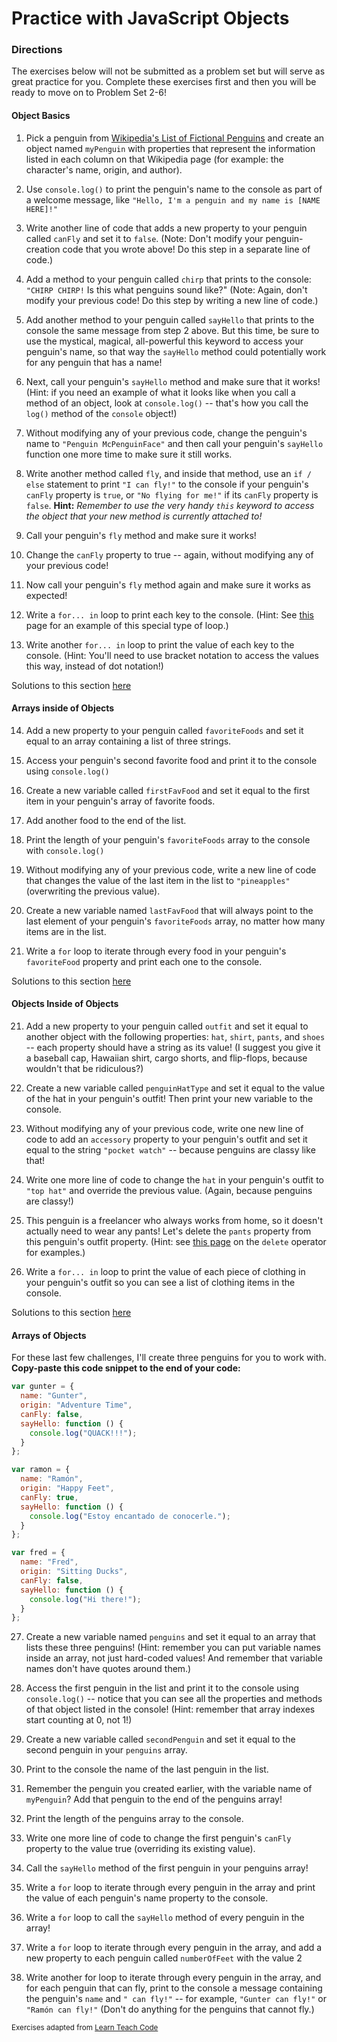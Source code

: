 # Practice with JavaScript Objects

### Directions
The exercises below will not be submitted as a problem set but will serve as great practice for you. Complete these exercises first and then you will be ready to move on to Problem Set 2-6!

#### Object Basics
1. Pick a penguin from [Wikipedia's List of Fictional Penguins](https://en.wikipedia.org/wiki/List_of_fictional_penguins) and create an object named `myPenguin` with properties that represent the information listed in each column on that Wikipedia page (for example: the character's name, origin, and author).

2. Use `console.log()` to print the penguin's name to the console as part of a welcome message, like `"Hello, I'm a penguin and my name is [NAME HERE]!"`

3. Write another line of code that adds a new property to your penguin called `canFly` and set it to `false`. (Note: Don't modify your penguin-creation code that you wrote above! Do this step in a separate line of code.)

4. Add a method to your penguin called `chirp` that prints to the console: `"CHIRP CHIRP!` Is this what penguins sound like?" (Note: Again, don't modify your previous code! Do this step by writing a new line of code.)

5. Add another method to your penguin called `sayHello` that prints to the console the same message from step 2 above. But this time, be sure to use the mystical, magical, all-powerful this keyword to access your penguin's name, so that way the `sayHello` method could potentially work for any penguin that has a name!

6. Next, call your penguin's `sayHello` method and make sure that it works! (Hint: if you need an example of what it looks like when you call a method of an object, look at `console.log()` -- that's how you call the `log()` method of the `console` object!)

7. Without modifying any of your previous code, change the penguin's name to `"Penguin McPenguinFace"` and then call your penguin's `sayHello` function one more time to make sure it still works.

8. Write another method called `fly`, and inside that method, use an `if / else` statement to print `"I can fly!"` to the console if your penguin's `canFly` property is `true`, or `"No flying for me!"` if its `canFly` property is `false`.
**Hint:** _Remember to use the very handy `this` keyword to access the object that your new method is currently attached to!_

9. Call your penguin's `fly` method and make sure it works!

10. Change the `canFly` property to true -- again, without modifying any of your previous code!

11. Now call your penguin's `fly` method again and make sure it works as expected!

12. Write a `for... in` loop to print each key to the console. (Hint: See [this](https://developer.mozilla.org/en-US/docs/Web/JavaScript/Reference/Statements/for...in) page for an example of this special type of loop.)

13. Write another `for... in` loop to print the value of each key to the console. (Hint: You'll need to use bracket notation to access the values this way, instead of dot notation!)

Solutions to this section [here](https://repl.it/@LearnTeachCode/Objects)

#### Arrays inside of Objects
14. Add a new property to your penguin called `favoriteFoods` and set it equal to an array containing a list of three strings.

15. Access your penguin's second favorite food and print it to the console using `console.log()`

16. Create a new variable called `firstFavFood` and set it equal to the first item in your penguin's array of favorite foods.

17. Add another food to the end of the list.

18. Print the length of your penguin's `favoriteFoods` array to the console with `console.log()`

19. Without modifying any of your previous code, write a new line of code that changes the value of the last item in the list to `"pineapples"` (overwriting the previous value).

19. Create a new variable named `lastFavFood` that will always point to the last element of your penguin's `favoriteFoods` array, no matter how many items are in the list.

20. Write a `for` loop to iterate through every food in your penguin's `favoriteFood` property and print each one to the console.

Solutions to this section [here](https://repl.it/@LearnTeachCode/Arrays-inside-Objects)

#### Objects Inside of Objects
21. Add a new property to your penguin called `outfit` and set it equal to another object with the following properties: `hat`, `shirt`, `pants`, and `shoes` -- each property should have a string as its value! (I suggest you give it a baseball cap, Hawaiian shirt, cargo shorts, and flip-flops, because wouldn't that be ridiculous?)

22. Create a new variable called `penguinHatType` and set it equal to the value of the hat in your penguin's outfit! Then print your new variable to the console.

23. Without modifying any of your previous code, write one new line of code to add an `accessory` property to your penguin's outfit and set it equal to the string `"pocket watch"` -- because penguins are classy like that!

24. Write one more line of code to change the `hat` in your penguin's outfit to `"top hat"` and override the previous value. (Again, because penguins are classy!)

25. This penguin is a freelancer who always works from home, so it doesn't actually need to wear any pants! Let's delete the `pants` property from this penguin's outfit property. (Hint: see [this page](https://developer.mozilla.org/en-US/docs/Web/JavaScript/Reference/Operators/delete) on the `delete` operator for examples.)

26. Write a `for... in` loop to print the value of each piece of clothing in your penguin's outfit so you can see a list of clothing items in the console.

Solutions to this section [here](https://repl.it/@LearnTeachCode/Objects-inside-objects)

#### Arrays of Objects
For these last few challenges, I'll create three penguins for you to work with. **Copy-paste this code snippet to the end of your code:**
```javascript
var gunter = {
  name: "Gunter",
  origin: "Adventure Time",
  canFly: false,
  sayHello: function () {
    console.log("QUACK!!!");
  }
};

var ramon = {
  name: "Ramón",
  origin: "Happy Feet",
  canFly: true,
  sayHello: function () {
    console.log("Estoy encantado de conocerle.");
  }
};

var fred = {
  name: "Fred",
  origin: "Sitting Ducks",
  canFly: false,
  sayHello: function () {
    console.log("Hi there!");
  }
};
```
27. Create a new variable named `penguins` and set it equal to an array that lists these three penguins! (Hint: remember you can put variable names inside an array, not just hard-coded values! And remember that variable names don't have quotes around them.)

28. Access the first penguin in the list and print it to the console using `console.log()` -- notice that you can see all the properties and methods of that object listed in the console! (Hint: remember that array indexes start counting at 0, not 1!)

29. Create a new variable called `secondPenguin` and set it equal to the second penguin in your `penguins` array.

30. Print to the console the name of the last penguin in the list.

31. Remember the penguin you created earlier, with the variable name of `myPenguin`? Add that penguin to the end of the penguins array!

32. Print the length of the penguins array to the console.

33. Write one more line of code to change the first penguin's `canFly` property to the value true (overriding its existing value).

34. Call the `sayHello` method of the first penguin in your penguins array!

35. Write a `for` loop to iterate through every penguin in the array and print the value of each penguin's name property to the console.

36. Write a `for` loop to call the `sayHello` method of every penguin in the array!

37. Write a `for` loop to iterate through every penguin in the array, and add a new property to each penguin called `numberOfFeet` with the value 2

38. Write another for loop to iterate through every penguin in the array, and for each penguin that can fly, print to the console a message containing the penguin's `name` and `" can fly!"` -- for example, `"Gunter can fly!"` or `"Ramón can fly!"` (Don't do anything for the penguins that cannot fly.)

<sup>Exercises adapted from [Learn Teach Code](https://github.com/LearnTeachCode/pair-partners/issues/42)</sup>
